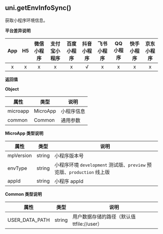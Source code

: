 ## uni.getEnvInfoSync()

获取小程序环境信息。

**平台差异说明**

|App|H5|微信小程序|支付宝小程序|百度小程序|抖音小程序|飞书小程序|QQ小程序|快手小程序|京东小程序|
|:-:|:-:|:-:|:-:|:-:|:-:|:-:|:-:|:-:|:-:|
|x|x|x|x|x|√|x|x|x|x|

**返回值**

**Object**

| 属性 | 类型 | 说明 |
| --- | --- | --- |
| microapp | MicroApp| 小程序信息 |
| common | Common | 通用参数 |


**MicroApp 类型说明**

| 属性 | 类型 | 说明 |
| --- | --- | --- |
| mpVersion | string | 小程序版本号 |
| envType| string | 小程序环境 `development` 测试版、`preview` 预览版、`production` 线上版 |
| appId| string | 小程序 appId |


**Common 类型说明**

| 属性 | 类型 | 说明 |
| --- | --- | --- |
| USER_DATA_PATH | string | 用户数据存储的路径（默认值 ttfile://user）|
